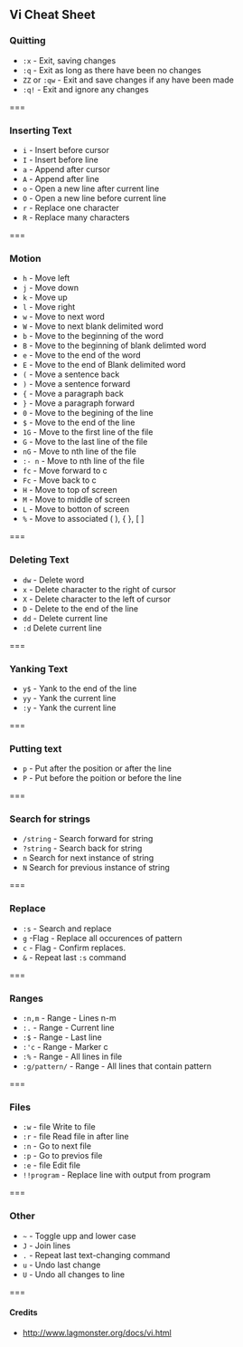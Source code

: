 ## Vi Cheat Sheet

### Quitting

* `:x` - Exit, saving changes
* `:q` - Exit as long as there have been no changes
* `ZZ` or `:qw` - Exit and save changes if any have been made
* `:q!` - Exit and ignore any changes

===

### Inserting Text

* `i` - Insert before cursor
* `I` - Insert before line
* `a` - Append after cursor
* `A` - Append after line
* `o` - Open a new line after current line
* `O` - Open a new line before current line
* `r` - Replace one character
* `R` - Replace many characters

===

### Motion

* `h` - Move left
* `j` - Move down
* `k` - Move up
* `l` - Move right
* `w` - Move to next word
* `W` - Move to next blank delimited word
* `b` - Move to the beginning of the word
* `B` - Move to the beginning of blank delimted word
* `e` - Move to the end of the word
* `E` - Move to the end of Blank delimited word
* `(` - Move a sentence back
* `)` - Move a sentence forward
* `{` - Move a paragraph back
* `}` - Move a paragraph forward
* `0` - Move to the begining of the line
* `$` - Move to the end of the line
* `1G` - Move to the first line of the file
* `G` - Move to the last line of the file
* `nG` - Move to nth line of the file
* `:- n` - Move to nth line of the file
* `fc` - Move forward to c
* `Fc` - Move back to c
* `H` - Move to top of screen
* `M` - Move to middle of screen
* `L` - Move to botton of screen
* `%` - Move to associated ( ), { }, [ ]

===

### Deleting Text

* `dw` - Delete word
* `x` -  Delete character to the right of cursor
* `X` -  Delete character to the left of cursor
* `D` -  Delete to the end of the line
* `dd` -  Delete current line
* `:d`  Delete current line

===

### Yanking Text

* `y$` - Yank to the end of the line
* `yy` - Yank the current line
* `:y` - Yank the current line

===

### Putting text

* `p` - Put after the position or after the line
* `P` - Put before the poition or before the line

===

### Search for strings

* `/string` - Search forward for string
* `?string` - Search back for string
* `n` Search for next instance of string
* `N` Search for previous instance of string

===

### Replace

* `:s` - Search and replace 
* `g`  -Flag - Replace all occurences of pattern
* `c` - Flag - Confirm replaces.
* `&` - Repeat last `:s` command

===

### Ranges

* `:n,m` - Range - Lines n-m
* `:.` - Range - Current line
* `:$` - Range - Last line
* `:'c` - Range - Marker c
* `:%` - Range - All lines in file
* `:g/pattern/` - Range - All lines that contain pattern

===

### Files

* `:w` - file Write to file
* `:r` - file Read file in after line
* `:n` -  Go to next file
* `:p` -  Go to previos file
* `:e` - file Edit file
* `!!program` - Replace line with output from program

===

### Other

* `~` - Toggle upp and lower case
* `J` - Join lines
* `.` - Repeat last text-changing command
* `u` - Undo last change
* `U` - Undo all changes to line

===

#### Credits
 - http://www.lagmonster.org/docs/vi.html